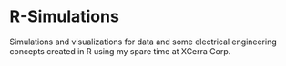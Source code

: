 # R-Simulations
Simulations and visualizations for data and some electrical engineering concepts created in R using my spare time at XCerra Corp.
